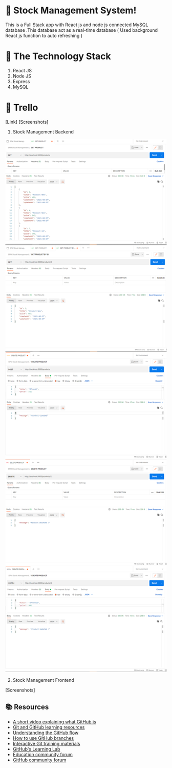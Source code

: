 

# :wave: Stock Management System!
 
This is a Full Stack app with React js and node js connected MySQL database .This database act as a real-time database ( Used background React js function to auto refreshing )


# 📒 The Technology Stack 
 1. React JS
 2. Node JS
 3. Express
 4. MySQL 

# 🔏  Trello

[Link]
[Screenshots]


1. Stock Management  Backend

![Image](Images/1.PNG)
![Image](Images/2.PNG)
![Image](Images/3.PNG)
![Image](Images/4.PNG)
![Image](Images/5.PNG)


2. Stock Management  Frontend

[Screenshots]

## 📚  Resources 
* [A short video explaining what GitHub is](https://www.youtube.com/watch?v=w3jLJU7DT5E&feature=youtu.be) 
* [Git and GitHub learning resources](https://docs.github.com/en/github/getting-started-with-github/git-and-github-learning-resources) 
* [Understanding the GitHub flow](https://guides.github.com/introduction/flow/)
* [How to use GitHub branches](https://www.youtube.com/watch?v=H5GJfcp3p4Q&feature=youtu.be)
* [Interactive Git training materials](https://githubtraining.github.io/training-manual/#/01_getting_ready_for_class)
* [GitHub's Learning Lab](https://lab.github.com/)
* [Education community forum](https://education.github.community/)
* [GitHub community forum](https://github.community/)
